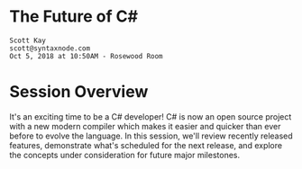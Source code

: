 # The Future of C#

```
Scott Kay
scott@syntaxnode.com
Oct 5, 2018 at 10:50AM - Rosewood Room
```

# Session Overview
It's an exciting time to be a C# developer! C# is now an open source project with a new modern compiler which makes it easier and quicker than ever before to evolve the language. In this session, we'll review recently released features, demonstrate what's scheduled for the next release, and explore the concepts under consideration for future major milestones.